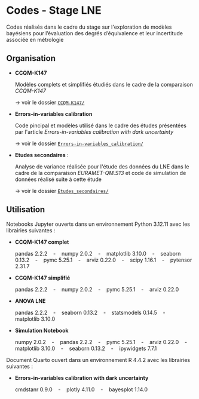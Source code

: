 # Codes - Stage LNE

Codes réalisés dans le cadre du stage sur l'exploration de modèles bayésiens pour l’évaluation des degrés d’équivalence et leur incertitude associée en métrologie

## Organisation

- **CCQM-K147**

  Modèles complets et simplifiés étudiés dans le cadre de la comparaison *CCQM-K147*

  → voir le dossier [`CCQM-K147/`](./CCQM-K147)

- **Errors-in-variables calibration**

  Code pincipal et modèles utilisé dans le cadre des études présentées par l'article *Errors-in-variables calibration with dark uncertainty*

  → voir le dossier [`Errors-in-variables_calibration/`](./Errors-in-variables_calibration)

- **Etudes secondaires** :

  Analyse de variance réalisée pour l'étude des données du LNE dans le cadre de la comparaison *EURAMET-QM.S13* et code de simulation de données réalisé suite à cette étude

  → voir le dossier [`Etudes_secondaires/`](./Etudes_secondaires)

## Utilisation

Notebooks Jupyter ouverts dans un environnement Python 3.12.11 avec les librairies suivantes :

- **CCQM-K147 complet**
  
  pandas 2.2.2 &nbsp;&nbsp; - &nbsp;&nbsp; numpy 2.0.2 &nbsp;&nbsp; - &nbsp;&nbsp; matplotlib 3.10.0 &nbsp;&nbsp; - &nbsp;&nbsp; seaborn 0.13.2 &nbsp;&nbsp; - &nbsp;&nbsp; pymc 5.25.1 &nbsp;&nbsp; - &nbsp;&nbsp; arviz 0.22.0 &nbsp;&nbsp; - &nbsp;&nbsp; scipy 1.16.1 &nbsp;&nbsp; - &nbsp;&nbsp; pytensor 2.31.7

- **CCQM-K147 simplifié**

  pandas 2.2.2 &nbsp;&nbsp; - &nbsp;&nbsp; numpy 2.0.2 &nbsp;&nbsp; - &nbsp;&nbsp; pymc 5.25.1 &nbsp;&nbsp; - &nbsp;&nbsp; arviz 0.22.0
  
- **ANOVA LNE**

  pandas 2.2.2 &nbsp;&nbsp; - &nbsp;&nbsp; seaborn 0.13.2 &nbsp;&nbsp; - &nbsp;&nbsp; statsmodels 0.14.5 &nbsp;&nbsp; - &nbsp;&nbsp; matplotlib 3.10.0

- **Simulation Notebook**

  numpy 2.0.2 &nbsp;&nbsp; - &nbsp;&nbsp; pandas 2.2.2 &nbsp;&nbsp; - &nbsp;&nbsp; pymc 5.25.1 &nbsp;&nbsp; - &nbsp;&nbsp; arviz 0.22.0 &nbsp;&nbsp; - &nbsp;&nbsp; matplotlib 3.10.0 &nbsp;&nbsp; - &nbsp;&nbsp; seaborn 0.13.2 &nbsp;&nbsp; - &nbsp;&nbsp; ipywidgets 7.7.1

Document Quarto ouvert dans un environnement R 4.4.2 avec les librairies suivantes :

- **Errors-in-variables calibration with dark uncertainty**
  
  cmdstanr 0.9.0 &nbsp;&nbsp; - &nbsp;&nbsp; plotly 4.11.0 &nbsp;&nbsp; - &nbsp;&nbsp; bayesplot 1.14.0
